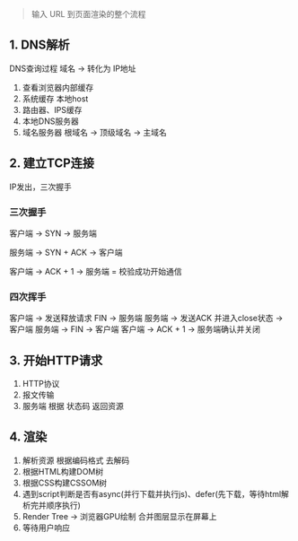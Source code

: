 > 输入 URL 到页面渲染的整个流程

## 1. DNS解析

DNS查询过程 域名 -> 转化为 IP地址

1. 查看浏览器内部缓存
2. 系统缓存 本地host
3. 路由器、IPS缓存
4. 本地DNS服务器
5. 域名服务器 根域名 -> 顶级域名 -> 主域名

## 2. 建立TCP连接

IP发出，三次握手

### 三次握手

客户端 -> SYN -> 服务端

服务端 -> SYN + ACK -> 客户端

客户端 -> ACK + 1 -> 服务端 = 校验成功开始通信


### 四次挥手

客户端 -> 发送释放请求 FIN -> 服务端
服务端 -> 发送ACK 并进入close状态 -> 客户端
服务端 -> FIN -> 客户端
客户端 -> ACK + 1 -> 服务端确认并关闭

## 3. 开始HTTP请求

1. HTTP协议
2. 报文传输
3. 服务端 根据 状态码 返回资源

## 4. 渲染

1. 解析资源 根据编码格式 去解码
2. 根据HTML构建DOM树
3. 根据CSS构建CSSOM树
4. 遇到script判断是否有async(并行下载并执行js)、defer(先下载，等待html解析完并顺序执行)
5. Render Tree -> 浏览器GPU绘制 合并图层显示在屏幕上
6. 等待用户响应
